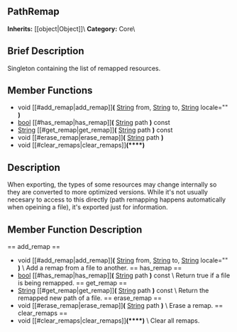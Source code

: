 ##  PathRemap  
**Inherits:** [[object|Object]]\\
**Category:** Core\\
##  Brief Description  
Singleton containing the list of remapped resources.
##  Member Functions 
  * void [[#add_remap|add_remap]]**(** [String](class_string) from, [String](class_string) to, [String](class_string) locale="" **)**
  * [bool](class_bool) [[#has_remap|has_remap]]**(** [String](class_string) path **)** const
  * [String](class_string) [[#get_remap|get_remap]]**(** [String](class_string) path **)** const
  * void [[#erase_remap|erase_remap]]**(** [String](class_string) path **)**
  * void [[#clear_remaps|clear_remaps]]**(****)**
##  Description  
When exporting, the types of some resources may change internally so they are converted to more optimized versions. While it's not usually necesary to access to this directly (path remapping happens automatically when opeining a file), it's exported just for information.
##  Member Function Description  
==  add_remap  ==
  * void [[#add_remap|add_remap]]**(** [String](class_string) from, [String](class_string) to, [String](class_string) locale="" **)**
\\
Add a remap from a file to another.
==  has_remap  ==
  * [bool](class_bool) [[#has_remap|has_remap]]**(** [String](class_string) path **)** const
\\
Return true if a file is being remapped.
==  get_remap  ==
  * [String](class_string) [[#get_remap|get_remap]]**(** [String](class_string) path **)** const
\\
Return the remapped new path of a file.
==  erase_remap  ==
  * void [[#erase_remap|erase_remap]]**(** [String](class_string) path **)**
\\
Erase a remap.
==  clear_remaps  ==
  * void [[#clear_remaps|clear_remaps]]**(****)**
\\
Clear all remaps.

